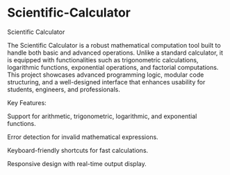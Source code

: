 # Scientific-Calculator
Scientific Calculator

The Scientific Calculator is a robust mathematical computation tool built to handle both basic and advanced operations. Unlike a standard calculator, it is equipped with functionalities such as trigonometric calculations, logarithmic functions, exponential operations, and factorial computations. This project showcases advanced programming logic, modular code structuring, and a well-designed interface that enhances usability for students, engineers, and professionals.

Key Features:

Support for arithmetic, trigonometric, logarithmic, and exponential functions.

Error detection for invalid mathematical expressions.

Keyboard-friendly shortcuts for fast calculations.

Responsive design with real-time output display.
